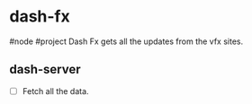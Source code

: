 # dash-fx
#node #project
Dash Fx gets all the updates from the vfx sites.

## dash-server
- [ ] Fetch all the data.